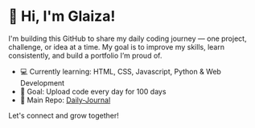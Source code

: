# 👋 Hi, I'm Glaiza!

I'm building this GitHub to share my daily coding journey — one project, challenge, or idea at a time. My goal is to improve my skills, learn consistently, and build a portfolio I’m proud of.

- 💻 Currently learning: HTML, CSS, Javascript, Python & Web Development
- 🎯 Goal: Upload code every day for 100 days
- 📁 Main Repo: [Daily-Journal](https://github.com/tanglaiza07/daily-journal)

Let's connect and grow together!

